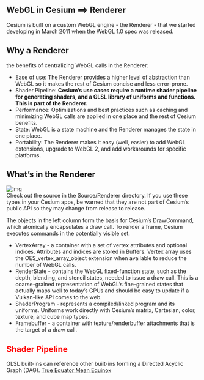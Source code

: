 ## WebGL in Cesium ==> Renderer

 Cesium is built on a custom WebGL engine - the Renderer - that we started developing in March 2011 when the WebGL 1.0 spec was released.

## Why a Renderer
the benefits of centralizing WebGL calls in the Renderer:
- Ease of use: The Renderer provides a higher level of abstraction than WebGL so it makes the rest of Cesium concise and less error-prone.
- Shader Pipeline: **Cesium’s use cases require a runtime shader pipeline for generating shaders, and a GLSL library of uniforms and functions. This is part of the Renderer.**
- Performance: Optimizations and best practices such as caching and minimizing WebGL calls are applied in one place and the rest of Cesium benefits.
- State: WebGL is a state machine and the Renderer manages the state in one place.
- Portability: The Renderer makes it easy (well, easier) to add WebGL extensions, upgrade to WebGL 2, and add workarounds for specific platforms.

## What’s in the Renderer
![img](https://images.prismic.io/cesium/2015-05-15-0.jpg?auto=compress%2Cformat&w=736)<br/>
Check out the source in the Source/Renderer directory. If you use these types in your Cesium apps, be warned that they are not part of Cesium’s public API so they may change from release to release.
<br/>

The objects in the left column form the basis for Cesium’s DrawCommand, which atomically encapsulates a draw call. To render a frame, Cesium executes commands in the potentially visible set.

- VertexArray - a container with a set of vertex attributes and optional indices. Attributes and indices are stored in Buffers. Vertex array uses the OES_vertex_array_object extension when available to reduce the number of WebGL calls.
- RenderState - contains the WebGL fixed-function state, such as the depth, blending, and stencil states, needed to issue a draw call. This is a coarse-grained representation of WebGL’s fine-grained states that actually maps well to today’s GPUs and should be easy to update if a Vulkan-like API comes to the web.
- ShaderProgram - represents a compiled/linked program and its uniforms. Uniforms work directly with Cesium’s matrix, Cartesian, color, texture, and cube map types.
- Framebuffer - a container with texture/renderbuffer attachments that is the target of a draw call.

## <font color=red>**Shader Pipeline**</font>
GLSL built-ins can reference other built-ins forming a Directed Acyclic Graph (DAG).
[True Equator Mean Equinox](./True_Equator_Mean_Equinox.md)